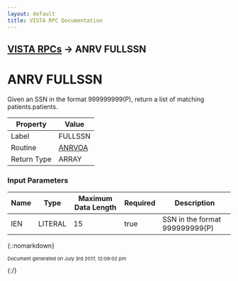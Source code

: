 ```yaml
---
layout: default
title: VISTA RPC Documentation
---
```


## [VISTA RPCs](TableOfContents) &#8594; ANRV FULLSSN
# ANRV FULLSSN

Given an SSN in the format 999999999(P), return a list of matching patients.patients.

Property | Value
--- | ---
Label | FULLSSN
Routine | [ANRVOA](http://code.osehra.org/dox/Routine_ANRVOA_source.html)
Return Type | ARRAY


### Input Parameters

Name | Type | Maximum Data Length | Required | Description
--- | --- | --- | --- | ---
IEN | LITERAL | 15 | true | SSN in the format 999999999(P)



{::nomarkdown} <br/><p style="font-size: 11px">Document generated on July 3rd 2017, 12:09:02 pm</p>{:/}